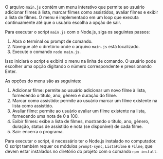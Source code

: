 O arquivo `main.js` contém um menu interativo que permite ao usuário adicionar filmes à lista, marcar filmes como assistidos, avaliar filmes e exibir a lista de filmes. O menu é implementado em um loop que executa continuamente até que o usuário escolha a opção de sair.

Para executar o script `main.js` com o Node.js, siga os seguintes passos:

1. Abra o terminal ou prompt de comando.
2. Navegue até o diretório onde o arquivo `main.js` está localizado.
3. Execute o comando `node main.js`.

Isso iniciará o script e exibirá o menu na linha de comando. O usuário pode escolher uma opção digitando o número correspondente e pressionando Enter.

As opções do menu são as seguintes:

1. Adicionar filme: permite ao usuário adicionar um novo filme à lista, fornecendo o título, ano, gênero e duração do filme.
2. Marcar como assistido: permite ao usuário marcar um filme existente na lista como assistido.
3. Avaliar filme: permite ao usuário avaliar um filme existente na lista, fornecendo uma nota de 0 a 100.
4. Exibir filmes: exibe a lista de filmes, mostrando o título, ano, gênero, duração, status de assistido e nota (se disponível) de cada filme.
5. Sair: encerra o programa.

Para executar o script, é necessário ter o Node.js instalado no computador. O script também requer os módulos `prompt-sync`, `ListaFilme` e `Filme`, que devem estar instalados no diretório do projeto com o comando `npm install`.